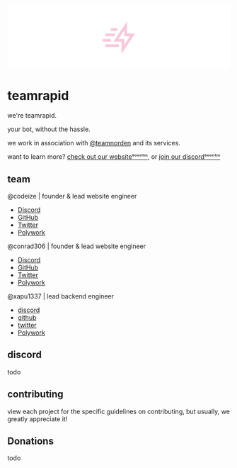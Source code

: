 ![teamrapid banner](assets/TeamRapidBanner.png)
# teamrapid

we're teamrapid.

your bot, without the hassle.

we work in association with [@teamnorden](https://github.com/TeamNorden) and its services.

want to learn more? [check out our websiteˢᵒᵒⁿᵗᵐ](https://rapid.lol), or [join our discordˢᵒᵒⁿᵗᵐ](#discord)

## team

@codeize | founder & lead website engineer
- [Discord](https://discord.com/users/668423998777982997)
- [GitHub](https://github.com/Codeize)
- [Twitter](https://twitter.com/Codeize)
- [Polywork](https://poly.work/codeize)

@conrad306 | founder & lead website engineer
- [Discord](https://discord.com/users/403668506287144981)
- [GitHub](https://github.com/Conrad306)
- [Twitter](https://twitter.com/Conrad306)
- [Polywork](https://polywork.com/conrad306)

@xapu1337 | lead backend engineer
- [discord](https://discord.com/users/188988455554908160)
- [github](https://github.com/Xapu1337)
- [twitter](https://twitter.com/Xapu1337)
- [Polywork](https://polywork.com/xapu1337)

## discord
todo

## contributing
view each project for the specific guidelines on contributing, but usually, we greatly appreciate it!

## Donations
todo
